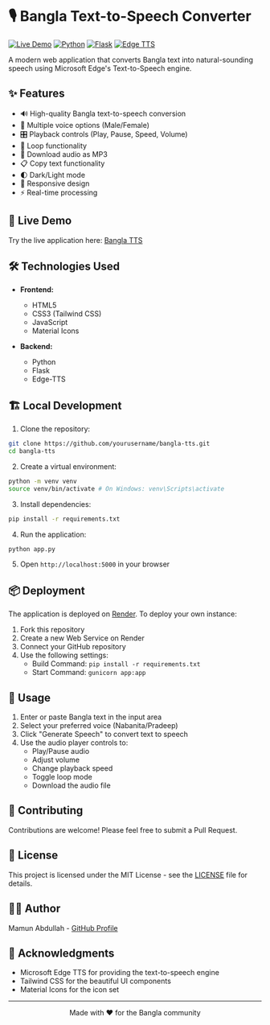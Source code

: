 # 🎙️ Bangla Text-to-Speech Converter

[![Live Demo](https://img.shields.io/badge/demo-live-brightgreen)](https://banglatts.onrender.com/)
[![Python](https://img.shields.io/badge/python-3.9-blue)](https://www.python.org/downloads/)
[![Flask](https://img.shields.io/badge/flask-2.0-lightgrey)](https://flask.palletsprojects.com/)
[![Edge TTS](https://img.shields.io/badge/edge--tts-latest-orange)](https://github.com/rany2/edge-tts)

A modern web application that converts Bangla text into natural-sounding speech using Microsoft Edge's Text-to-Speech engine.

## ✨ Features

- 🔊 High-quality Bangla text-to-speech conversion
- 👥 Multiple voice options (Male/Female)
- 🎛️ Playback controls (Play, Pause, Speed, Volume)
- 🔄 Loop functionality
- 💾 Download audio as MP3
- 📋 Copy text functionality
- 🌓 Dark/Light mode
- 📱 Responsive design
- ⚡ Real-time processing

## 🚀 Live Demo

Try the live application here: [Bangla TTS](https://banglatts.onrender.com/)

## 🛠️ Technologies Used

- **Frontend:**
  - HTML5
  - CSS3 (Tailwind CSS)
  - JavaScript
  - Material Icons

- **Backend:**
  - Python
  - Flask
  - Edge-TTS

## 🏗️ Local Development

1. Clone the repository:
```bash
git clone https://github.com/yourusername/bangla-tts.git
cd bangla-tts
```

2. Create a virtual environment:
```bash
python -m venv venv
source venv/bin/activate # On Windows: venv\Scripts\activate
```

3. Install dependencies:
```bash
pip install -r requirements.txt
```
4. Run the application:
```bash
python app.py
```

5. Open `http://localhost:5000` in your browser

## 📦 Deployment

The application is deployed on [Render](https://render.com). To deploy your own instance:

1. Fork this repository
2. Create a new Web Service on Render
3. Connect your GitHub repository
4. Use the following settings:
   - Build Command: `pip install -r requirements.txt`
   - Start Command: `gunicorn app:app`

## 🎯 Usage

1. Enter or paste Bangla text in the input area
2. Select your preferred voice (Nabanita/Pradeep)
3. Click "Generate Speech" to convert text to speech
4. Use the audio player controls to:
   - Play/Pause audio
   - Adjust volume
   - Change playback speed
   - Toggle loop mode
   - Download the audio file

## 🤝 Contributing

Contributions are welcome! Please feel free to submit a Pull Request.

## 📝 License

This project is licensed under the MIT License - see the [LICENSE](LICENSE) file for details.

## 👨‍💻 Author

Mamun Abdullah - [GitHub Profile](https://github.com/memamun)

## 🙏 Acknowledgments

- Microsoft Edge TTS for providing the text-to-speech engine
- Tailwind CSS for the beautiful UI components
- Material Icons for the icon set

---

<p align="center">Made with ❤️ for the Bangla community</p>
